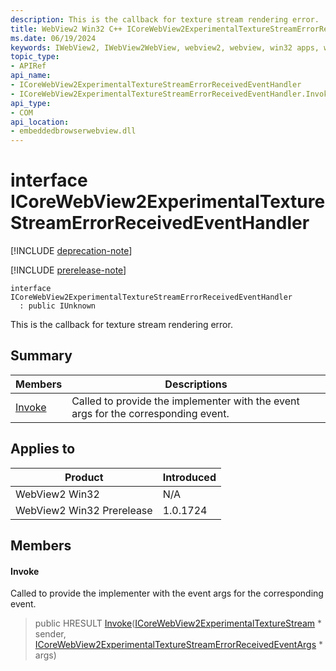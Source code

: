 ```yaml
---
description: This is the callback for texture stream rendering error.
title: WebView2 Win32 C++ ICoreWebView2ExperimentalTextureStreamErrorReceivedEventHandler
ms.date: 06/19/2024
keywords: IWebView2, IWebView2WebView, webview2, webview, win32 apps, win32, edge, ICoreWebView2, ICoreWebView2Controller, browser control, edge html, ICoreWebView2ExperimentalTextureStreamErrorReceivedEventHandler
topic_type: 
- APIRef
api_name:
- ICoreWebView2ExperimentalTextureStreamErrorReceivedEventHandler
- ICoreWebView2ExperimentalTextureStreamErrorReceivedEventHandler.Invoke
api_type:
- COM
api_location:
- embeddedbrowserwebview.dll
---
```


# interface ICoreWebView2ExperimentalTextureStreamErrorReceivedEventHandler

[!INCLUDE [deprecation-note](../includes/deprecation-note.md)]

[!INCLUDE [prerelease-note](../includes/prerelease-note.md)]

```
interface ICoreWebView2ExperimentalTextureStreamErrorReceivedEventHandler
  : public IUnknown
```

This is the callback for texture stream rendering error.

## Summary

 Members                        | Descriptions
--------------------------------|---------------------------------------------
[Invoke](#invoke) | Called to provide the implementer with the event args for the corresponding event.

## Applies to

Product                         | Introduced
--------------------------------|---------------------------------------------
WebView2 Win32            |    N/A
WebView2 Win32 Prerelease |    1.0.1724

## Members

#### Invoke

Called to provide the implementer with the event args for the corresponding event.

> public HRESULT [Invoke](#invoke)([ICoreWebView2ExperimentalTextureStream](icorewebview2experimentaltexturestream.md#icorewebview2experimentaltexturestream) * sender, [ICoreWebView2ExperimentalTextureStreamErrorReceivedEventArgs](icorewebview2experimentaltexturestreamerrorreceivedeventargs.md#icorewebview2experimentaltexturestreamerrorreceivedeventargs) * args)

